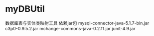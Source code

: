 # myDBUtil
数据库表与实体类映射工具
依赖jar包
  mysql-connector-java-5.1.7-bin.jar
  c3p0-0.9.5.2.jar
  mchange-commons-java-0.2.11.jar
  junit-4.9.jar
